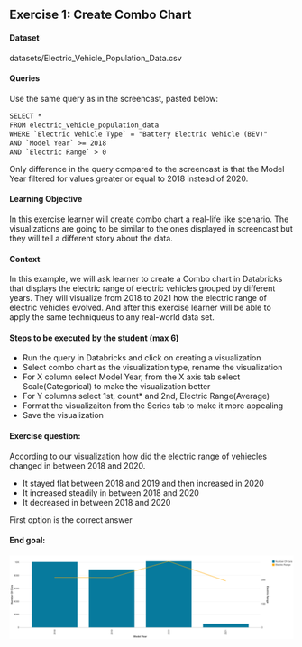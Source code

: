 ## Exercise 1: Create Combo Chart


#### Dataset

datasets/Electric_Vehicle_Population_Data.csv

#### Queries

Use the same query as in the screencast, pasted below:
```
SELECT *
FROM electric_vehicle_population_data
WHERE `Electric Vehicle Type` = "Battery Electric Vehicle (BEV)"
AND `Model Year` >= 2018
AND `Electric Range` > 0 
```

Only difference in the query compared to the screencast is
that the Model Year filtered for values greater or equal to 2018 instead of 2020.

#### Learning Objective

In this exercise learner will create combo chart a real-life like scenario.
The visualizations are going to be similar to the ones displayed in screencast but they will tell
a different story about the data.

#### Context

In this example, we will ask learner to create a Combo chart in Databricks that displays the electric range
of electric vehicles grouped by different years. They will visualize from 2018 to 2021 how the electric range of
electric vehicles evolved. And after this exercise learner will be able to apply the same techniqueus to any real-world
data set. 

#### Steps to be executed by the student (max 6)

- Run the query in Databricks and click on creating a visualization
- Select combo chart as the visualization type, rename the visualization
- For X column select Model Year, from the X axis tab select Scale(Categorical) to make the visualization better
- For Y columns select 1st, count* and 2nd, Electric Range(Average)
- Format the visualizaiton from the Series tab to make it more appealing
- Save the visualization

#### Exercise question:

According to our visualization how did the electric range of vehiecles changed in between 2018 and 2020.
- It stayed flat between 2018 and 2019 and then increased in 2020
- It increased steadily in between 2018 and 2020
- It decreased in between 2018 and 2020

First option is the correct answer


#### End goal:

![image](./Electric_Range_By_Model_Year.png)